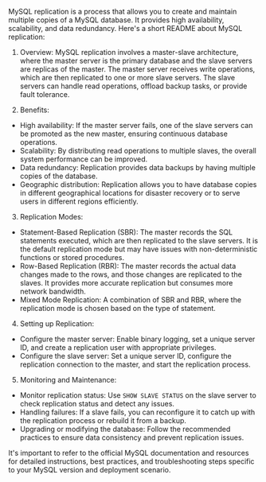 MySQL replication is a process that allows you to create and maintain multiple copies of a MySQL database. It provides high availability, scalability, and data redundancy. Here's a short README about MySQL replication:

1. Overview:
MySQL replication involves a master-slave architecture, where the master server is the primary database and the slave servers are replicas of the master. The master server receives write operations, which are then replicated to one or more slave servers. The slave servers can handle read operations, offload backup tasks, or provide fault tolerance.

2. Benefits:
- High availability: If the master server fails, one of the slave servers can be promoted as the new master, ensuring continuous database operations.
- Scalability: By distributing read operations to multiple slaves, the overall system performance can be improved.
- Data redundancy: Replication provides data backups by having multiple copies of the database.
- Geographic distribution: Replication allows you to have database copies in different geographical locations for disaster recovery or to serve users in different regions efficiently.

3. Replication Modes:
- Statement-Based Replication (SBR): The master records the SQL statements executed, which are then replicated to the slave servers. It is the default replication mode but may have issues with non-deterministic functions or stored procedures.
- Row-Based Replication (RBR): The master records the actual data changes made to the rows, and those changes are replicated to the slaves. It provides more accurate replication but consumes more network bandwidth.
- Mixed Mode Replication: A combination of SBR and RBR, where the replication mode is chosen based on the type of statement.

4. Setting up Replication:
- Configure the master server: Enable binary logging, set a unique server ID, and create a replication user with appropriate privileges.
- Configure the slave server: Set a unique server ID, configure the replication connection to the master, and start the replication process.

5. Monitoring and Maintenance:
- Monitor replication status: Use `SHOW SLAVE STATUS` on the slave server to check replication status and detect any issues.
- Handling failures: If a slave fails, you can reconfigure it to catch up with the replication process or rebuild it from a backup.
- Upgrading or modifying the database: Follow the recommended practices to ensure data consistency and prevent replication issues.

It's important to refer to the official MySQL documentation and resources for detailed instructions, best practices, and troubleshooting steps specific to your MySQL version and deployment scenario.

